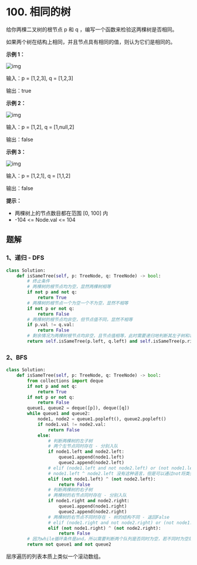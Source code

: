 # 100. 相同的树

给你两棵二叉树的根节点 p 和 q ，编写一个函数来检验这两棵树是否相同。

如果两个树在结构上相同，并且节点具有相同的值，则认为它们是相同的。

 

**示例 1：**

![img](https://assets.leetcode.com/uploads/2020/12/20/ex1.jpg)

输入：p = [1,2,3], q = [1,2,3]

输出：true

**示例 2：**

![img](https://assets.leetcode.com/uploads/2020/12/20/ex2.jpg)

输入：p = [1,2], q = [1,null,2]

输出：false

**示例 3：**

![img](https://assets.leetcode.com/uploads/2020/12/20/ex3.jpg)

输入：p = [1,2,1], q = [1,1,2]

输出：false

**提示：**

- 两棵树上的节点数目都在范围 [0, 100] 内
- -104 <= Node.val <= 104



## 题解

### 1、递归 - DFS

```python
class Solution:
    def isSameTree(self, p: TreeNode, q: TreeNode) -> bool:
    	# 终止条件
        # 两棵树的根节点均为空，显然两棵树相等
        if not p and not q:
            return True
        # 两棵树的根节点一个为空一个不为空，显然不相等
        if not p or not q:
            return False
        # 两棵树的根节点均非空，但节点值不同，显然不相等
        if p.val != q.val:
            return False
        # 剩余情况为两棵树根节点均非空，且节点值相等，此时需要递归地判断其左子树和右子树是否均相同
        return self.isSameTree(p.left, q.left) and self.isSameTree(p.right, q.right)
```

### 2、BFS

```python
class Solution:
    def isSameTree(self, p: TreeNode, q: TreeNode) -> bool:
        from collections import deque
        if not p and not q:
            return True
        if not p or not q:
            return False
        queue1, queue2 = deque([p]), deque([q])
        while queue1 and queue2:
            node1, node2 = queue1.popleft(), queue2.popleft()
            if node1.val != node2.val:
                return False
            else:
                # 判断两棵树的左子树
                # 两个左节点同时存在 - 分别入队
                if node1.left and node2.left:
                    queue1.append(node1.left)
                    queue2.append(node2.left)
                # elif (node1.left and not node2.left) or (not node1.left and node2.left):
                # node1.left ^ node2.left 没有这种语言，但是可以通过not将类型转成布尔，然后就可以用异或运算了(注意加括号)，表示两个左节点不同时存在 - 树的结构不同 - 返回False
                elif (not node1.left) ^ (not node2.left):
                    return False
                # 判断两棵树的右子树
                # 两棵树的右节点同时存在 - 分别入队
                if node1.right and node2.right:
                    queue1.append(node1.right)
                    queue2.append(node2.right)
                # 两棵树的右节点不同时存在 - 树的结构不同 - 返回False
                # elif (node1.right and not node2.right) or (not node1.right and node2.right):
                elif (not node1.right) ^ (not node2.right):
                    return False
        # 因为while循环条件是and，所以需要判断两个队列是否同时为空，若不同时为空则树结构不同。
        return not queue1 and not queue2
```

层序遍历的列表本质上类似一个滚动数组。